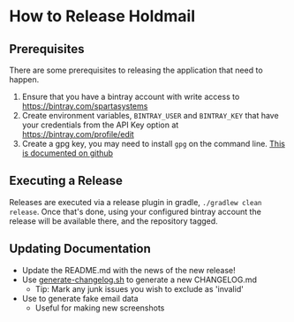 # How to Release Holdmail

## Prerequisites

There are some prerequisites to releasing the application that need to happen.

1. Ensure that you have a bintray account with write access to https://bintray.com/spartasystems
2. Create environment variables, `BINTRAY_USER` and `BINTRAY_KEY` that have your credentials from the API Key option at https://bintray.com/profile/edit
3. Create a gpg key, you may need to install `gpg` on the command line.  [This is documented on github](https://help.github.com/articles/generating-a-new-gpg-key/)

## Executing a Release

Releases are executed via a release plugin in gradle, `./gradlew clean release`.  Once that's done, using your configured bintray account the release will be available there, and the repository tagged.

## Updating Documentation

- Update the README.md with the news of the new release!
- Use [generate-changelog.sh](docs/docutils/generate-changelog.sh) to generate a new CHANGELOG.md
    - Tip: Mark any junk issues you wish to exclude as 'invalid'
- Use [](docs/docutils/send-sample-emails.py) to generate fake email data
    - Useful for making new screenshots

    

